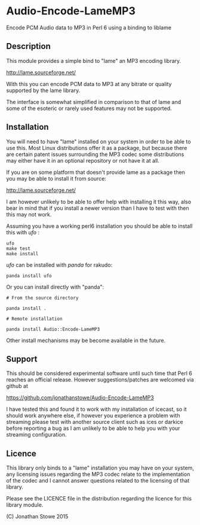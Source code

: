 # Audio-Encode-LameMP3
Encode PCM Audio data to MP3 in Perl 6 using a binding to liblame

## Description

This module provides a simple bind to "lame" an MP3 encoding library.

http://lame.sourceforge.net/

With this you can encode PCM data to MP3 at any bitrate or quality
supported by the lame library.

The interface is somewhat simplified in comparison to that of lame
and some of the esoteric or rarely used features may not be supported.


## Installation

You will need to have "lame"  installed on your system in order to be
able to use this. Most Linux distributions offer it as a package, but
because there are certain patent issues surrounding the MP3 codec some
distributions may either have it in an optional repository or not have
it at all.

If you are on some platform that doesn't provide lame as a package then
you may be able to install it from source:

http://lame.sourceforge.net/

I am however unlikely to be able to offer help with installing it this
way, also bear in mind that if you install a newer version than I have
to test with then this may not work.

Assuming you have a working perl6 installation you should be able to
install this with *ufo* :

    ufo
    make test
    make install

*ufo* can be installed with *panda* for rakudo:

    panda install ufo

Or you can install directly with "panda":

    # From the source directory
   
    panda install .

    # Remote installation

    panda install Audio::Encode-LameMP3

Other install mechanisms may be become available in the future.

## Support

This should be considered experimental software until such time that
Perl 6 reaches an official release.  However suggestions/patches are
welcomed via github at

https://github.com/jonathanstowe/Audio-Encode-LameMP3

I have tested this and found it to work with my installation of icecast,
so it should work anywhere else, if however you experience a problem
with streaming please test with another source client such as ices or
darkice before reporting a bug as I am unlikely to be able to help you
with your streaming configuration.

## Licence

This library only binds to a "lame" installation you may have on your system, any
licensing issues regarding the MP3 codec relate to the implementation of the codec
and I cannot answer questions related to the licensing of that library.

Please see the LICENCE file in the distribution regarding the licence for this library module.

(C) Jonathan Stowe 2015
